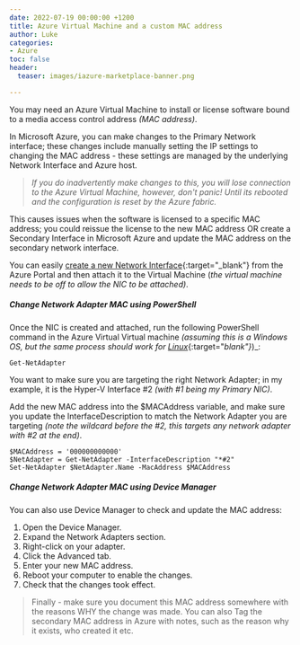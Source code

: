 ```yaml
---
date: 2022-07-19 00:00:00 +1200
title: Azure Virtual Machine and a custom MAC address
author: Luke
categories:
- Azure
toc: false
header:
  teaser: images/iazure-marketplace-banner.png

---
```

You may need an Azure Virtual Machine to install or license software bound to a media access control address _(MAC address)_.

In Microsoft Azure, you can make changes to the Primary Network interface; these changes include manually setting the IP settings to changing the MAC address - these settings are managed by the underlying Network Interface and Azure host.

> _If you do inadvertently make changes to this, you will lose connection to the Azure Virtual Machine, however, don't panic! Until its rebooted and the configuration is reset by the Azure fabric._

This causes issues when the software is licensed to a specific MAC address; you could reissue the license to the new MAC address OR create a Secondary Interface in Microsoft Azure and update the MAC address on the secondary network interface.

You can easily [create a new Network Interface](https://learn.microsoft.com/en-us/azure/virtual-network/network-overview?WT.mc_id=AZ-MVP-5004796#network-interfaces "Network interfaces"){:target="_blank"} from the Azure Portal and then attach it to the Virtual Machine (_the virtual machine needs to be off to allow the NIC to be attached)_.

##### Change Network Adapter MAC using PowerShell

Once the NIC is created and attached, run the following PowerShell command in the Azure Virtual Virtual machine _(assuming this is a Windows OS, but the same process should work for_ [_Linux_](https://www.linuxshelltips.com/change-mac-address-linux/ "How to Change Network MAC Address in Linux"){:target="_blank"}_)_:

    Get-NetAdapter

You want to make sure you are targeting the right Network Adapter; in my example, it is the Hyper-V Interface #2 _(with #1 being my Primary NIC)_.

Add the new MAC address into the $MACAddress variable, and make sure you update the InterfaceDescription to match the Network Adapter you are targeting _(note the wildcard before the #2, this targets any network adapter with #2 at the end)_.

    $MACAddress = '000000000000'
    $NetAdapter = Get-NetAdapter -InterfaceDescription "*#2"
    Set-NetAdapter $NetAdapter.Name -MacAddress $MACAddress

##### Change Network Adapter MAC using Device Manager

You can also use Device Manager to check and update the MAC address:

1. Open the Device Manager.
2. Expand the Network Adapters section.
3. Right-click on your adapter.
4. Click the Advanced tab.
5. Enter your new MAC address.
6. Reboot your computer to enable the changes.
7. Check that the changes took effect.

> Finally - make sure you document this MAC address somewhere with the reasons WHY the change was made. You can also Tag the secondary MAC address in Azure with notes, such as the reason why it exists, who created it etc.
